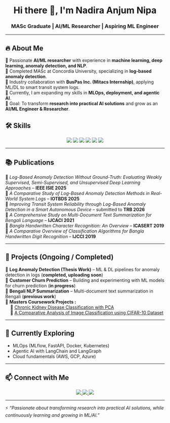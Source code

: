 
<h1 align="center"> Hi there 👋, I'm Nadira Anjum Nipa </h1>
<h3 align="center"> MASc Graduate | AI/ML Researcher | Aspiring ML Engineer </h3>

---

## 🔥 About Me  
🌟 Passionate **AI/ML researcher** with experience in **machine learning, deep learning, anomaly detection, and NLP**.  
📖 Completed MASc at Concordia University, specializing in **log-based anomaly detection**.  
💼 Industry collaboration with **BusPas Inc. (Mitacs Internship)**, applying ML/DL to smart transit system logs.  
📡 Currently, I am expanding my skills in **MLOps, deployment, and agentic AI**.  
🎯 Goal: To transform **research into practical AI solutions** and grow as an **AI/ML Engineer & Researcher**.  

## 🛠️ Skills  

<p align="center">
  <!-- Programming -->
  <img src="https://img.shields.io/badge/Python-3776AB?style=for-the-badge&logo=python&logoColor=white" />
  <img src="https://img.shields.io/badge/C++-00599C?style=for-the-badge&logo=c%2B%2B&logoColor=white" />
  <img src="https://img.shields.io/badge/Java-ED8B00?style=for-the-badge&logo=java&logoColor=white" />

  <!-- ML/AI -->
  <img src="https://img.shields.io/badge/TensorFlow-FF6F00?style=for-the-badge&logo=tensorflow&logoColor=white" />
  <img src="https://img.shields.io/badge/PyTorch-EE4C2C?style=for-the-badge&logo=pytorch&logoColor=white" />
  <img src="https://img.shields.io/badge/scikit--learn-F7931E?style=for-the-badge&logo=scikit-learn&logoColor=white" />
</p>

---

## 📚 Publications  
📌 *Log-Based Anomaly Detection Without Ground-Truth: Evaluating Weakly Supervised, Semi-Supervised, and Unsupervised Deep Learning Approaches* – **IEEE ISIE 2025**  
📌 *A Comparative Study of Log-Based Anomaly Detection Methods in Real-World System Logs* – **IOTBDS 2025**  
📌 *Improving Transit System Reliability through Log-Based Anomaly Detection in a Smart Autonomous Device* – submitted to **TRB 2026**  
📌 *A Comprehensive Study on Multi-Document Text Summarization for Bengali Language* – **IJCACI 2021**  
📌 *Bangla Handwritten Character Recognition: An Overview* – **ICASERT 2019**  
📌 *A Comparative Overview of Classification Algorithms for Bangla Handwritten Digit Recognition* – **IJCCI 2019** 

---

## 🚀 Projects (Ongoing / Completed) 

🔹 **Log Anomaly Detection (Thesis Work)** – ML & DL pipelines for anomaly detection in logs (**completed, uploading soon**)  
🔹 **Customer Churn Prediction** – Building and experimenting with ML models for churn prediction (**in progress**)  
🔹 **Bengali NLP Summarization** – Multi-document text summarization in Bengali (**previous work**)  
🔹 **Masters Coursework Projects :**  
&nbsp;&nbsp;&nbsp;&nbsp;🔸 [Chronic Kidney Disease Classification with PCA](https://github.com/NadiraNipa/INSE6220-Project)  
&nbsp;&nbsp;&nbsp;&nbsp;🔸 [A Comparative Analysis of Image Classification using CIFAR-10 Dataset](https://github.com/NadiraNipa/AI_Project_G22)  


---

## 🌱 Currently Exploring  

- MLOps (MLflow, FastAPI, Docker, Kubernetes)  
- Agentic AI with LangChain and LangGraph  
- Cloud fundamentals (AWS, GCP, Azure)  

---


## 📫 Connect with Me  

<p align="center">
  <a href="https://www.linkedin.com/in/nadiranipa/">
    <img src="https://img.shields.io/badge/LinkedIn-0077B5?style=for-the-badge&logo=linkedin&logoColor=white" />
  </a>
  <a href="mailto:nadira.nipa@gmail.com">
    <img src="https://img.shields.io/badge/Email-D14836?style=for-the-badge&logo=gmail&logoColor=white" />
  </a>
  <a href="https://scholar.google.ca/citations?user=r1vXPLsAAAAJ&hl=en">
    <img src="https://img.shields.io/badge/Google%20Scholar-4285F4?style=for-the-badge&logo=google-scholar&logoColor=white" />
  </a>
</p>

---

⚡ *“Passionate about transforming research into practical AI solutions, while continuously learning and growing in ML/AI.”*  
